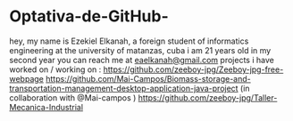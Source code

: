 # Optativa-de-GitHub-
hey, my name is Ezekiel Elkanah, a foreign student of informatics engineering at the university of matanzas, cuba
i am 21 years old in my second year 
you can reach me at eaelkanah@gmail.com 
projects i have worked on / working on :
https://github.com/zeeboy-jpg/Zeeboy-jpg-free-webpage
https://github.com/Mai-Campos/Biomass-storage-and-transportation-management-desktop-application-java-project (in collaboration with @Mai-campos )
https://github.com/zeeboy-jpg/Taller-Mecanica-Industrial

